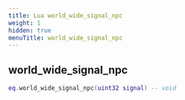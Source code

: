 ```yaml
---
title: Lua world_wide_signal_npc
weight: 1
hidden: true
menuTitle: world_wide_signal_npc
---
```

## world_wide_signal_npc
```lua
eq.world_wide_signal_npc(uint32 signal) -- void
```